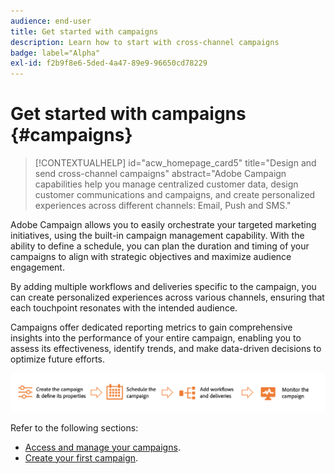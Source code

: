 ```yaml
---
audience: end-user
title: Get started with campaigns
description: Learn how to start with cross-channel campaigns
badge: label="Alpha" 
exl-id: f2b9f8e6-5ded-4a47-89e9-96650cd78229
---
```


# Get started with campaigns {#campaigns}

>[!CONTEXTUALHELP]
>id="acw_homepage_card5"
>title="Design and send cross-channel campaigns"
>abstract="Adobe Campaign capabilities help you manage centralized customer data, design customer communications and campaigns, and create personalized experiences across different channels: Email, Push and SMS."

Adobe Campaign allows you to easily orchestrate your targeted marketing initiatives, using the built-in campaign management capability. With the ability to define a schedule, you can plan the duration and timing of your campaigns to align with strategic objectives and maximize audience engagement.

By adding multiple workflows and deliveries specific to the campaign, you can create personalized experiences across various channels, ensuring that each touchpoint resonates with the intended audience.

Campaigns offer dedicated reporting metrics to gain comprehensive insights into the performance of your entire campaign, enabling you to assess its effectiveness, identify trends, and make data-driven decisions to optimize future efforts.

![Campaign flow](assets/campaign-flow.png)

Refer to the following sections:

* [Access and manage your campaigns](manage-campaigns.md).
* [Create your first campaign](create-campaigns.md).



<!--
Use Adobe Campaign to create cross-channel campaigns. With its marketing campaign orchestration capabilities, you can manage and centralize customer data, design customer communications and campaigns, and create personalized experiences across different channels. In this version, email, push and SMS channels are available.

Design and execute high-volume email campaigns to deliver personalized messages, for all platforms and screen sizes. 
Measure the effectiveness of your deliveries with detailed reports including the counts of opens, clicks, forwards, and more. With Adobe Campaign segmentation capabilities, you can run queries against a high-volume database, and easily define dynamic marketing segments which perfectly target your campaigns.
-->

<!--
Get Started with campaigns
Adobe Campaign offers a set of solutions that help you personalize and deliver campaigns across all of your online and offline channels. You can create, configure, execute and analyze marketing campaigns. All marketing campaigns can be managed from a unified control center. Discover how to browse and create marketing campaigns in this section.

Campaigns include actions (deliveries) and processes (importing or extracting files), as well as resources (marketing documents, delivery outlines). They are used in marketing campaigns. Campaigns are part of a program, and programs are included in a campaign plan.
-->

